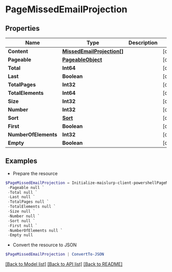 # PageMissedEmailProjection
## Properties

Name | Type | Description | Notes
------------ | ------------- | ------------- | -------------
**Content** | [**MissedEmailProjection[]**](MissedEmailProjection) |  | [optional] 
**Pageable** | [**PageableObject**](PageableObject) |  | [optional] 
**Total** | **Int64** |  | [optional] 
**Last** | **Boolean** |  | [optional] 
**TotalPages** | **Int32** |  | [optional] 
**TotalElements** | **Int64** |  | [optional] 
**Size** | **Int32** |  | [optional] 
**Number** | **Int32** |  | [optional] 
**Sort** | [**Sort**](Sort) |  | [optional] 
**First** | **Boolean** |  | [optional] 
**NumberOfElements** | **Int32** |  | [optional] 
**Empty** | **Boolean** |  | [optional] 

## Examples

- Prepare the resource
```powershell
$PageMissedEmailProjection = Initialize-maislurp-client-powershellPageMissedEmailProjection  -Content null `
 -Pageable null `
 -Total null `
 -Last null `
 -TotalPages null `
 -TotalElements null `
 -Size null `
 -Number null `
 -Sort null `
 -First null `
 -NumberOfElements null `
 -Empty null
```

- Convert the resource to JSON
```powershell
$PageMissedEmailProjection | ConvertTo-JSON
```

[[Back to Model list]](../README#documentation-for-models) [[Back to API list]](../README#documentation-for-api-endpoints) [[Back to README]](../README)

